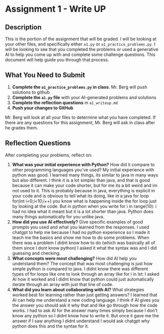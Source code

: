 # Assignment 1 - Write UP

## Description
This is the portion of the assignment that will be graded.  I will be looking at your other files, and specifically either `a1.py` or `a1_practice_problems.py`.  I will be looking to see that you completed the problems or used a generative AI to help you come up with and complete some challenge questions.  This document will help guide you through that process.

## What You Need to Submit
1. **Complete the `a1_practice_problems.py` in class**.  Mr. Berg will push solutions to github
2. **Complete the `a1.py` file** with your AI-generated problems and solutions
3. **Complete the reflection questions** in `a1_writeup.md`
4. **Push your changes to GitHub**

Mr. Berg will look at all your files to determine what you have completed.  If there are any questions for this assignment, Mr. Berg will ask in class after he grades them.


## Reflection Questions

After completing your problems, reflect on:

1. **What was your initial experience with Python?** How did it compare to other programming languages you've used?
My initial experience with python was good. I learned many things, its similar to java in many ways but also different. I think it is a lot simpler than java, and that is good because it can make your code shorter, but for me its a bit weird and im not used to it. This is probably because in java, everything is explicit in your code and is obvious to tell what its doing, like in a java for loop
for(int i=0;i<10;i++)  you know what is happening inside the for loop just by looking at the code. But in python when you write
for i in range(10): i had no idea what it meant but it is a lot shorter than java. Python does many things automatically for you unlike java.
2. **How did you use AI effectively?** Give specific examples of good prompts you used and what you learned from the responses.
I used chatgpt to help me because I had no python experience so I made it teach me the basics and show me how to do some problems. When there was a problem I didnt know how to do (which was basically all of them since I dont know python) I asked it what the syntax was and I did guessing and checking.
3. **What concepts were most challenging?** How did AI help you understand them?
The concept that was most challenging is just how simple python is compared to java. I didnt know there was different types of for loops like one to look through an array like for i in lst:
I asked AI how it worked and I didnt know that python could just automatically iterate through an array with just that line of code.
4. **What did you learn about collaborating with AI?** What strategies worked best for learning rather than just getting answers?
I learned that AI can help me understand a new coding language. I think if AI gives you the answer you should ask it why that and like go through how the code works. I had to ask AI for the answer many times simply because I don't know any python so I didnt know how to write it. But once it gave me the answer if I saw anything I didnt understand I would ask chatgpt why python does this and the syntax for it.